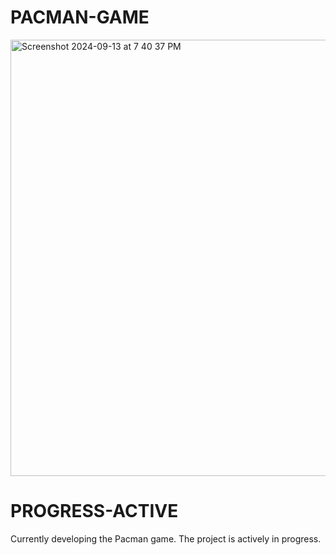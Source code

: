 # PACMAN-GAME
<img width="698" alt="Screenshot 2024-09-13 at 7 40 37 PM" src="https://github.com/user-attachments/assets/2ebcb1e5-dd8e-45a0-8696-443ff0ef9bfb">






# PROGRESS-ACTIVE

Currently developing the Pacman game. The project is actively in progress.



